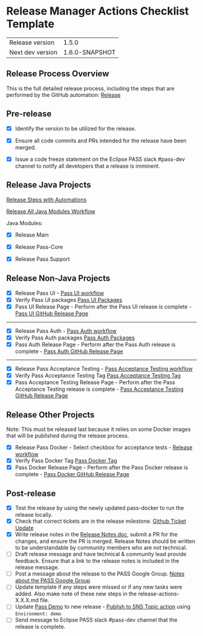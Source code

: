 # Release Manager Actions Checklist Template

|  |              |
| --- |--------------|
| Release version | 1.5.0        |
| Next dev version | 1.6.0-SNAPSHOT |

## Release Process Overview
This is the full detailed release process, including the steps that are performed by the GitHub automation: [Release](../dev/release.md)

## Pre-release

- [X] Identify the version to be utilized for the release.
- [X] Ensure all code commits and PRs intended for the release have been merged.
- [X] Issue a code freeze statement on the Eclipse PASS slack #pass-dev channel to notify all developers that a release is imminent.


## Release Java Projects
[Release Steps with Automations](../dev/release-steps-with-automations.md)

[Release All Java Modules Workflow](https://github.com/eclipse-pass/main/actions/workflows/pass-java-release.yml)

Java Modules:
- [X] Release Main
- [X] Release Pass-Core
- [X] Release Pass Support


## Release Non-Java Projects

- [X] Release Pass UI - [Pass UI workflow](https://github.com/eclipse-pass/pass-ui/actions/workflows/release.yml)
- [X] Verify Pass UI packages [Pass UI Packages](https://github.com/eclipse-pass/pass-ui/pkgs/container/pass-ui)
- [X] Pass UI Release Page - Perform after the Pass UI release is complete - [Pass UI GitHub Release Page](https://github.com/eclipse-pass/pass-ui/releases)

 ---
 
- [X] Release Pass Auth - [Pass Auth workflow](https://github.com/eclipse-pass/pass-auth/actions/workflows/release.yml)
- [X] Verify Pass Auth packages [Pass Auth Packages](https://github.com/eclipse-pass/pass-auth/pkgs/container/pass-auth)
- [X] Pass Auth Release Page - Perform after the Pass Auth release is complete - [Pass Auth GitHub Release Page](https://github.com/eclipse-pass/pass-auth/releases)

 ---
 
- [X] Release Pass Acceptance Testing - [Pass Acceptance Testing workflow](https://github.com/eclipse-pass/pass-acceptance-testing/actions/workflows/release.yml)
- [X] Verify Pass Acceptance Testing Tag [Pass Acceptance Testing Tag](https://github.com/eclipse-pass/pass-acceptance-testing/tags)
- [X] Pass Acceptance Testing Release Page - Perform after the Pass Acceptance Testing release is complete - [Pass Acceptance Testing GitHub Release Page](https://github.com/eclipse-pass/pass-acceptance-testing/releases)

## Release Other Projects
Note: This must be released last because it relies on some Docker images that will be published during the release process.

- [X] Release Pass Docker - Select checkbox for acceptance tests - [Release workflow](https://github.com/eclipse-pass/pass-docker/actions/workflows/release.yml)
- [X] Verify Pass Docker Tag [Pass Docker Tag](https://github.com/eclipse-pass/pass-docker/tags)
- [X] Pass Docker Release Page - Perform after the Pass Docker release is complete - [Pass Docker GitHub Release Page](https://github.com/eclipse-pass/pass-docker/releases)

## Post-release

- [X] Test the release by using the newly updated pass-docker to run the release locally.
- [X] Check that correct tickets are in the release milestone. [Github Ticket Update](../dev/release.md#update-release-notes)
- [X] Write release notes in the [Release Notes doc](../release-notes.md), submit a PR for the changes, and ensure the PR is merged. Release Notes should be written to be understandable by community members who are not technical.
- [ ] Draft release message and have technical & community lead provide feedback. Ensure that a link to the release notes is included in the release message.
- [ ] Post a message about the release to the PASS Google Group.  [Notes about the PASS Google Group](../dev/release.md#process)
- [ ] Update template if any steps were missed or if any new tasks were added. Also make note of these new steps in the release-actions-X.X.X.md file.
- [ ] Update [Pass Demo](https://demo.eclipse-pass.org) to new release - [Publish to SNS Topic action](https://github.com/eclipse-pass/main/actions/workflows/deployToAWS.yml) using `Environment: demo`
- [ ] Send message to Eclipse PASS slack #pass-dev channel that the release is complete.